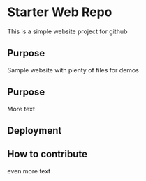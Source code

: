 # Starter Web Repo

This is a simple website project for github

## Purpose

Sample website with plenty of files for demos

## Purpose
More text
## Deployment

## How to contribute
even more text